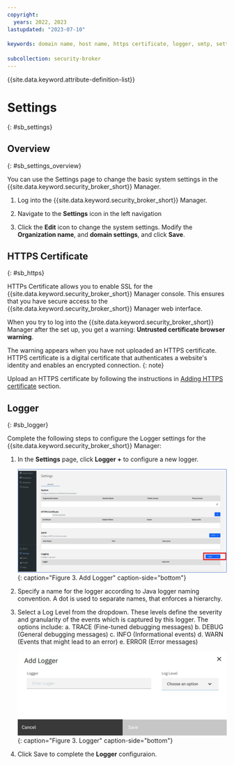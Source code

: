 ```yaml
---
copyright:
  years: 2022, 2023
lastupdated: "2023-07-10"

keywords: domain name, host name, https certificate, logger, smtp, settings

subcollection: security-broker
---
```


{{site.data.keyword.attribute-definition-list}}

# Settings
{: #sb_settings}

## Overview
{: #sb_settings_overview}

You can use the Settings page to change the basic system settings in the {{site.data.keyword.security_broker_short}} Manager.

1. Log into the {{site.data.keyword.security_broker_short}} Manager.

2. Navigate to the **Settings** icon in the left navigation

3. Click the **Edit** icon to change the system settings. Modify the **Organization name**, and **domain settings**, and click **Save**.

## HTTPS Certificate
{: #sb_https}

HTTPs Certificate allows you to enable SSL for the {{site.data.keyword.security_broker_short}} Manager console. This ensures that you have secure access to the {{site.data.keyword.security_broker_short}} Manager web interface.

When you try to log into the {{site.data.keyword.security_broker_short}} Manager after the
set up, you get a warning: **Untrusted certificate browser warning**.

The warning appears when you have not uploaded an HTTPS certificate. HTTPS certificate is a digital certificate that authenticates a website's identity and enables an encrypted connection.
{: note}

Upload an HTTPS certificate by following the instructions in [Adding HTTPS certificate](/docs/security-broker?topic=security-broker-sb_add_https) section.



## Logger
{: #sb_logger}

Complete the following steps to configure the Logger settings for the {{site.data.keyword.security_broker_short}} Manager:

1. In the **Settings** page, click **Logger +** to configure a new logger.

   ![Add Logger](../images/logger.svg){: caption="Figure 3. Add Logger" caption-side="bottom"}

2. Specify a name for the logger according to Java logger naming convention. A dot is used to separate    names, that enforces a hierarchy.
3. Select a Log Level from the dropdown. These levels define the severity and granularity of the events which is captured by this logger. The options include:
    a. TRACE (Fine-tuned debugging messages)
    b. DEBUG (General debugging messages)
    c. INFO (Informational events)
    d. WARN (Events that might lead to an error)
    e. ERROR (Error messages)

    ![Logger](../images/logger_settings.svg){: caption="Figure 3. Logger" caption-side="bottom"}

4. Click Save to complete the **Logger** configuraion.




